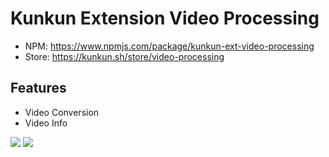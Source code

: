 # Kunkun Extension Video Processing

- NPM: https://www.npmjs.com/package/kunkun-ext-video-processing
- Store: https://kunkun.sh/store/video-processing

## Features

- Video Conversion
- Video Info

![](https://i.imgur.com/imtXN2D.png)
![](https://i.imgur.com/qhr7c7b.png)
